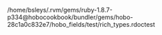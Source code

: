 /home/bsleys/.rvm/gems/ruby-1.8.7-p334@hobocookbook/bundler/gems/hobo-28c1a0c832e7/hobo_fields/test/rich_types.rdoctest
